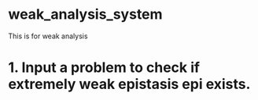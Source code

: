 # weak_analysis_system
This is for weak analysis

# 1. Input a problem to check if extremely weak epistasis epi exists.


